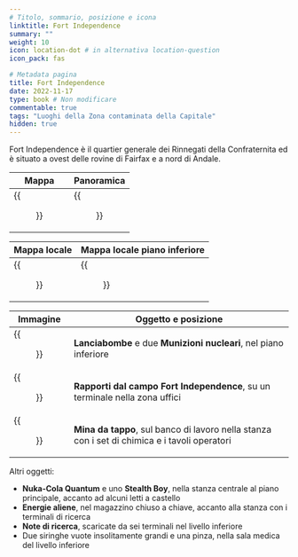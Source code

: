 ```yaml
---
# Titolo, sommario, posizione e icona
linktitle: Fort Independence
summary: ""
weight: 10
icon: location-dot # in alternativa location-question
icon_pack: fas

# Metadata pagina
title: Fort Independence
date: 2022-11-17
type: book # Non modificare
commentable: true
tags: "Luoghi della Zona contaminata della Capitale"
hidden: true
---
```





Fort Independence è il quartier generale dei Rinnegati della Confraternita ed è situato a ovest delle rovine di Fairfax e a nord di Andale.

| Mappa                                         | Panoramica                                |
| --------------------------------------------- | ----------------------------------------- |
| {{<figure src="fo3/Fort_Independence_loc.webp">}} | {{<figure src="fo3/Fort_Independence.webp">}} |

| Mappa locale                                      | Mappa locale piano inferiore                  |
| ------------------------------------------------- | --------------------------------------------- |
| {{<figure src="fo3/Fort_Independence_loc_map.webp">}} | {{<figure src="fo3/Fort_Independence_map.webp">}} |


| Immagine                                                 | Oggetto e posizione                                                                           |
| -------------------------------------------------------- | --------------------------------------------------------------------------------------------- |
| {{<figure src="fo3/FI_Miss_Launcher.webp">}}                 | **Lanciabombe** e due **Munizioni nucleari**, nel piano inferiore                             |
| {{<figure src="fo3/Fo3_research_notes.webp">}}               | **Rapporti dal campo Fort Independence**, su un terminale nella zona uffici                   |
| {{<figure src="fo3/Fort_Independence_bottlecap_mine.webp">}} | **Mina da tappo**, sul banco di lavoro nella stanza con i set di chimica e i tavoli operatori |


Altri oggetti:
- **Nuka-Cola Quantum** e uno **Stealth Boy**, nella stanza centrale al piano principale, accanto ad alcuni letti a castello
- **Energie aliene**, nel magazzino chiuso a chiave, accanto alla stanza con i terminali di ricerca
- **Note di ricerca**, scaricate da sei terminali nel livello inferiore
- Due siringhe vuote insolitamente grandi e una pinza, nella sala medica del livello inferiore

